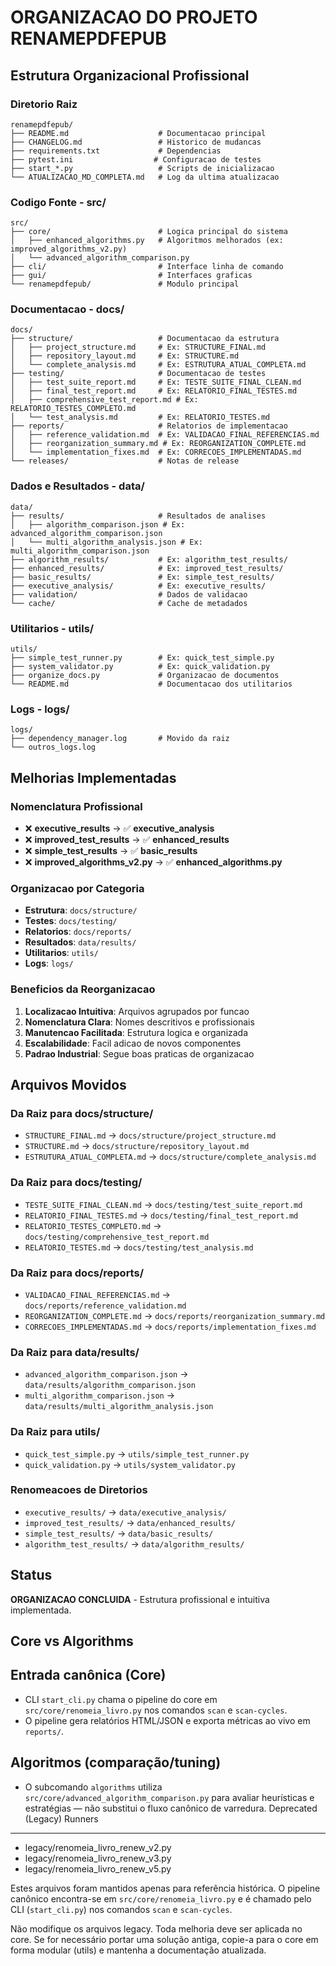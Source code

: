 # ORGANIZACAO DO PROJETO RENAMEPDFEPUB

## Estrutura Organizacional Profissional

### Diretorio Raiz
```
renamepdfepub/
├── README.md                    # Documentacao principal
├── CHANGELOG.md                 # Historico de mudancas
├── requirements.txt             # Dependencias
├── pytest.ini                  # Configuracao de testes
├── start_*.py                   # Scripts de inicializacao
└── ATUALIZACAO_MD_COMPLETA.md   # Log da ultima atualizacao
```

### Codigo Fonte - src/
```
src/
├── core/                        # Logica principal do sistema
│   ├── enhanced_algorithms.py   # Algoritmos melhorados (ex: improved_algorithms_v2.py)
│   └── advanced_algorithm_comparison.py
├── cli/                         # Interface linha de comando
├── gui/                         # Interfaces graficas
└── renamepdfepub/               # Modulo principal
```

### Documentacao - docs/
```
docs/
├── structure/                   # Documentacao da estrutura
│   ├── project_structure.md     # Ex: STRUCTURE_FINAL.md
│   ├── repository_layout.md     # Ex: STRUCTURE.md
│   └── complete_analysis.md     # Ex: ESTRUTURA_ATUAL_COMPLETA.md
├── testing/                     # Documentacao de testes
│   ├── test_suite_report.md     # Ex: TESTE_SUITE_FINAL_CLEAN.md
│   ├── final_test_report.md     # Ex: RELATORIO_FINAL_TESTES.md
│   ├── comprehensive_test_report.md # Ex: RELATORIO_TESTES_COMPLETO.md
│   └── test_analysis.md         # Ex: RELATORIO_TESTES.md
├── reports/                     # Relatorios de implementacao
│   ├── reference_validation.md  # Ex: VALIDACAO_FINAL_REFERENCIAS.md
│   ├── reorganization_summary.md # Ex: REORGANIZATION_COMPLETE.md
│   └── implementation_fixes.md  # Ex: CORRECOES_IMPLEMENTADAS.md
└── releases/                    # Notas de release
```

### Dados e Resultados - data/
```
data/
├── results/                     # Resultados de analises
│   ├── algorithm_comparison.json # Ex: advanced_algorithm_comparison.json
│   └── multi_algorithm_analysis.json # Ex: multi_algorithm_comparison.json
├── algorithm_results/           # Ex: algorithm_test_results/
├── enhanced_results/            # Ex: improved_test_results/
├── basic_results/               # Ex: simple_test_results/
├── executive_analysis/          # Ex: executive_results/
├── validation/                  # Dados de validacao
└── cache/                       # Cache de metadados
```

### Utilitarios - utils/
```
utils/
├── simple_test_runner.py        # Ex: quick_test_simple.py
├── system_validator.py          # Ex: quick_validation.py
├── organize_docs.py             # Organizacao de documentos
└── README.md                    # Documentacao dos utilitarios
```

### Logs - logs/
```
logs/
├── dependency_manager.log       # Movido da raiz
└── outros_logs.log
```

## Melhorias Implementadas

### Nomenclatura Profissional
- ❌ **executive_results** → ✅ **executive_analysis**
- ❌ **improved_test_results** → ✅ **enhanced_results**
- ❌ **simple_test_results** → ✅ **basic_results**
- ❌ **improved_algorithms_v2.py** → ✅ **enhanced_algorithms.py**

### Organizacao por Categoria
- **Estrutura**: `docs/structure/`
- **Testes**: `docs/testing/`
- **Relatorios**: `docs/reports/`
- **Resultados**: `data/results/`
- **Utilitarios**: `utils/`
- **Logs**: `logs/`

### Beneficios da Reorganizacao
1. **Localizacao Intuitiva**: Arquivos agrupados por funcao
2. **Nomenclatura Clara**: Nomes descritivos e profissionais
3. **Manutencao Facilitada**: Estrutura logica e organizada
4. **Escalabilidade**: Facil adicao de novos componentes
5. **Padrao Industrial**: Segue boas praticas de organizacao

## Arquivos Movidos

### Da Raiz para docs/structure/
- `STRUCTURE_FINAL.md` → `docs/structure/project_structure.md`
- `STRUCTURE.md` → `docs/structure/repository_layout.md`
- `ESTRUTURA_ATUAL_COMPLETA.md` → `docs/structure/complete_analysis.md`

### Da Raiz para docs/testing/
- `TESTE_SUITE_FINAL_CLEAN.md` → `docs/testing/test_suite_report.md`
- `RELATORIO_FINAL_TESTES.md` → `docs/testing/final_test_report.md`
- `RELATORIO_TESTES_COMPLETO.md` → `docs/testing/comprehensive_test_report.md`
- `RELATORIO_TESTES.md` → `docs/testing/test_analysis.md`

### Da Raiz para docs/reports/
- `VALIDACAO_FINAL_REFERENCIAS.md` → `docs/reports/reference_validation.md`
- `REORGANIZATION_COMPLETE.md` → `docs/reports/reorganization_summary.md`
- `CORRECOES_IMPLEMENTADAS.md` → `docs/reports/implementation_fixes.md`

### Da Raiz para data/results/
- `advanced_algorithm_comparison.json` → `data/results/algorithm_comparison.json`
- `multi_algorithm_comparison.json` → `data/results/multi_algorithm_analysis.json`

### Da Raiz para utils/
- `quick_test_simple.py` → `utils/simple_test_runner.py`
- `quick_validation.py` → `utils/system_validator.py`

### Renomeacoes de Diretorios
- `executive_results/` → `data/executive_analysis/`
- `improved_test_results/` → `data/enhanced_results/`
- `simple_test_results/` → `data/basic_results/`
- `algorithm_test_results/` → `data/algorithm_results/`

## Status
**ORGANIZACAO CONCLUIDA** - Estrutura profissional e intuitiva implementada.

## Core vs Algorithms

Entrada canônica (Core)
----------------------
- CLI `start_cli.py` chama o pipeline do core em `src/core/renomeia_livro.py`
  nos comandos `scan` e `scan-cycles`.
- O pipeline gera relatórios HTML/JSON e exporta métricas ao vivo em `reports/`.

Algoritmos (comparação/tuning)
------------------------------
- O subcomando `algorithms` utiliza `src/core/advanced_algorithm_comparison.py`
  para avaliar heurísticas e estratégias — não substitui o fluxo canônico de
  varredura.
Deprecated (Legacy) Runners
---------------------------
- legacy/renomeia_livro_renew_v2.py
- legacy/renomeia_livro_renew_v3.py
- legacy/renomeia_livro_renew_v5.py

Estes arquivos foram mantidos apenas para referência histórica. O pipeline
canônico encontra-se em `src/core/renomeia_livro.py` e é chamado pelo CLI
(`start_cli.py`) nos comandos `scan` e `scan-cycles`.

Não modifique os arquivos legacy. Toda melhoria deve ser aplicada no core.
Se for necessário portar uma solução antiga, copie-a para o core em forma
modular (utils) e mantenha a documentação atualizada.
